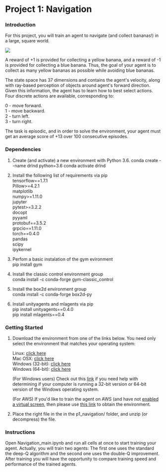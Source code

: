 # Project 1: Navigation

### Introduction

For this project, you will train an agent to navigate (and collect bananas!) in a large, square world.


[![](http://img.youtube.com/vi/ZyI_8GETSLk/0.jpg)](http://www.youtube.com/watch?v=ZyI_8GETSLk "Trained agent")


A reward of +1 is provided for collecting a yellow banana, and a reward of -1 is provided for collecting a blue banana. Thus, the goal of your agent is to collect as many yellow bananas as possible while avoiding blue bananas.

The state space has 37 dimensions and contains the agent's velocity, along with ray-based perception of objects around agent's forward direction. Given this information, the agent has to learn how to best select actions. Four discrete actions are available, corresponding to:

0 - move forward.\
1 - move backward.\
2 - turn left.\
3 - turn right.

The task is episodic, and in order to solve the environment, your agent must get an average score of +13 over 100 consecutive episodes.

### Dependencies

1. Create (and activate) a new environment with Python 3.6. 
        conda create --name drlnd python=3.6
        conda activate drlnd

2. Install the following list of requirements via pip\
        tensorflow==1.7.1\
        Pillow>=4.2.1\
        matplotlib\
        numpy>=1.11.0\
        jupyter\
        pytest>=3.2.2\
        docopt\
        pyyaml\
        protobuf==3.5.2\
        grpcio==1.11.0\
        torch==0.4.0\
        pandas\
        scipy\
        ipykernel

3. Perfom a basic instalation of the gym evironment\
        pip install gym

4. Install the classic control environment group\
        conda install -c conda-forge gym-classic_control

5. Install the box2d environment group\
        conda install -c conda-forge box2d-py

6. Install unityagents and mlagents via pip\
        pip install unityagents==0.4.0\
        pip install mlagents==0.4
        


### Getting Started

1. Download the environment from one of the links below. You need only select the environment that matches your operating system:

    Linux: [click here](https://s3-us-west-1.amazonaws.com/udacity-drlnd/P1/Banana/Banana_Linux.zip)\
    Mac OSX: [click here](https://s3-us-west-1.amazonaws.com/udacity-drlnd/P1/Banana/Banana.app.zip)\
    Windows (32-bit): [click here](https://s3-us-west-1.amazonaws.com/udacity-drlnd/P1/Banana/Banana_Windows_x86.zip)\
    Windows (64-bit): [click here](https://s3-us-west-1.amazonaws.com/udacity-drlnd/P1/Banana/Banana_Windows_x86_64.zip)

    (For Windows users) Check out this [link](https://support.microsoft.com/en-us/help/827218/how-to-determine-whether-a-computer-is-running-a-32-bit-version-or-64) if you need help with determining if your computer is running a 32-bit version or 64-bit version of the Windows operating system.

    (For AWS) If you'd like to train the agent on AWS (and have not [enabled a virtual screen](https://github.com/Unity-Technologies/ml-agents/blob/master/docs/Training-on-Amazon-Web-Service.md), then please use [this link](https://s3-us-west-1.amazonaws.com/udacity-drlnd/P1/Banana/Banana_Linux_NoVis.zip) to obtain the environment.
    

2. Place the right file in the in the p1_navigation/ folder, and unzip (or decompress) the file.

### Instructions

Open Navigation_main.ipynb and run all cells at once to start training your agent. Actually, you will train two agents: The first one uses the standard the deep-Q algorithm and the second one uses the double-Q improvement. After training you will have the opportunity to compare training speed and performance of the trained agents.
